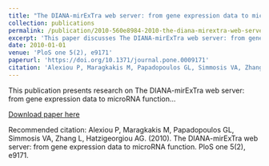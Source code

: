 ```yaml
---
title: "The DIANA-mirExTra web server: from gene expression data to microRNA function"
collection: publications
permalink: /publication/2010-560e8984-2010-the-diana-mirextra-web-server-from-gene
excerpt: 'This paper discusses The DIANA-mirExTra web server: from gene expression data to microRNA function...'
date: 2010-01-01
venue: 'PloS one 5(2), e9171'
paperurl: 'https://doi.org/10.1371/journal.pone.0009171'
citation: 'Alexiou P, Maragkakis M, Papadopoulos GL, Simmosis VA, Zhang L, Hatzigeorgiou AG. (2010). The DIANA-mirExTra web server: from gene expression data to microRNA function. PloS one 5(2), e9171.'
---
```


This publication presents research on The DIANA-mirExTra web server: from gene expression data to microRNA function...

[Download paper here](https://doi.org/10.1371/journal.pone.0009171)

Recommended citation: Alexiou P, Maragkakis M, Papadopoulos GL, Simmosis VA, Zhang L, Hatzigeorgiou AG. (2010). The DIANA-mirExTra web server: from gene expression data to microRNA function. PloS one 5(2), e9171.
